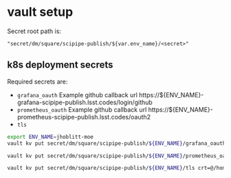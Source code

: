 vault setup
===

Secret root path is:

    "secret/dm/square/scipipe-publish/${var.env_name}/<secret>"

k8s deployment secrets
---

Required secrets are:

* `grafana_oauth`
    Example github callback url https://${ENV_NAME}-grafana-scipipe-publish.lsst.codes/login/github
* `prometheus_oauth`
    Example github callback url https://${ENV_NAME}-prometheus-scipipe-publish.lsst.codes/oauth2
* `tls`

```bash
export ENV_NAME=jhoblitt-moe
vault kv put secret/dm/square/scipipe-publish/${ENV_NAME}/grafana_oauth client_id= client_secret=

vault kv put secret/dm/square/scipipe-publish/${ENV_NAME}/prometheus_oauth client_id= client_secret=

vault kv put secret/dm/square/scipipe-publish/${ENV_NAME}/tls crt=@/home/jhoblitt/github/terragrunt-live-test/lsst-certs/lsst.codes/2018/lsst.codes_chain.pem key=@/home/jhoblitt/github/terragrunt-live-test/lsst-certs/lsst.codes/2018/lsst.codes.key
```
